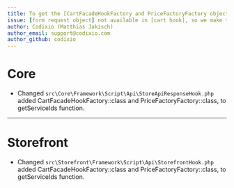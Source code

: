 ```yaml
---
title: To get the [CartFacadeHookFactory and PriceFactoryFactory object] in the [api-storefront hook and api-storeapiresponse hook] and to be able to read and manipulate the shopping cart
issue: [form request object] not available in [cart hook], so we make the cart and price hook available in the [api-storefront and api-storeapiresponse hooks]
author: Codixio (Matthias Jakisch)
author_email: support@codixio.com
author_github: codixio
---
```

# Core
* Changed `src\Core\Framework\Script\Api\StoreApiResponseHook.php` added CartFacadeHookFactory::class and PriceFactoryFactory::class, to getServiceIds function.
___
# Storefront
* Changed `src\Storefront\Framework\Script\Api\StorefrontHook.php` added CartFacadeHookFactory::class and PriceFactoryFactory::class, to getServiceIds function.
